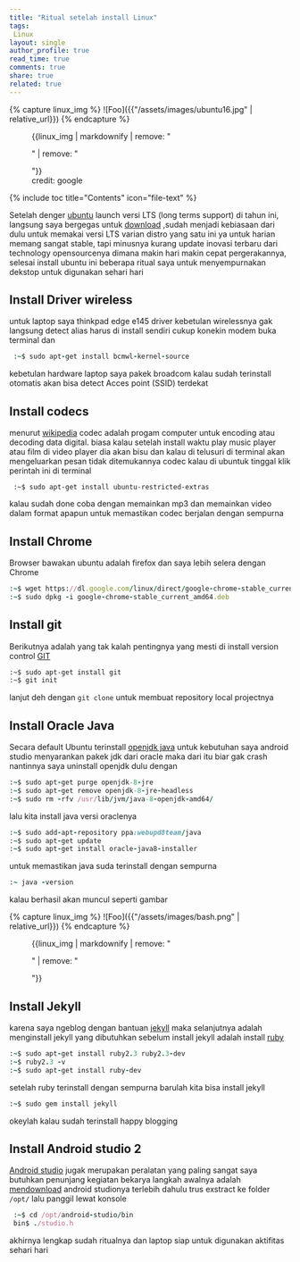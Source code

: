 ```yaml
---
title: "Ritual setelah install Linux"
tags:
 Linux
layout: single
author_profile: true
read_time: true
comments: true
share: true
related: true
---
```



{% capture linux_img %}
![Foo]({{"/assets/images/ubuntu16.jpg" | relative_url}})
{% endcapture %}
<figure>
    {{linux_img | markdownify | remove: "<p>" | remove: "</p>"}}
    <figcaption>credit: google</figcaption>
</figure>

 {% include toc title="Contents" icon="file-text" %}

 Setelah denger [ubuntu](http://www.ubuntu.com) launch versi LTS 
 (long terms support) di tahun ini, langsung saya bergegas
 untuk [download](http://www.ubuntu.com/download) ,sudah menjadi kebiasaan dari dulu untuk memakai versi LTS varian distro yang satu ini ya untuk harian memang sangat stable, tapi minusnya kurang update
 inovasi terbaru dari technology opensourcenya dimana makin hari makin cepat pergerakannya, selesai install ubuntu ini beberapa ritual saya untuk menyempurnakan dekstop untuk digunakan sehari hari
 
 
## Install Driver wireless
 untuk laptop saya thinkpad edge e145 driver kebetulan wirelessnya gak langsung
 detect alias harus di install sendiri cukup konekin modem buka terminal dan

```ruby
 :~$ sudo apt-get install bcmwl-kernel-source
```
 kebetulan hardware laptop saya pakek broadcom kalau sudah terinstall otomatis akan bisa detect Acces point (SSID) terdekat 
 
## Install codecs
 menurut [wikipedia](https://en.wikipedia.org/wiki/Codec) codec adalah progam
 computer untuk encoding atau decoding data digital. biasa kalau setelah install waktu play music player atau film di video player dia akan bisu dan kalau di telusuri di terminal akan mengeluarkan pesan tidak ditemukannya codec 
 kalau di ubuntuk tinggal klik perintah ini di terminal
 
```
 :~$ sudo apt-get install ubuntu-restricted-extras
```
  kalau sudah done coba dengan memainkan mp3 dan memainkan video dalam format apapun untuk memastikan codec berjalan dengan sempurna
  
## Install Chrome
 Browser bawakan ubuntu adalah firefox dan saya lebih selera dengan Chrome 

```ruby
:~$ wget https://dl.google.com/linux/direct/google-chrome-stable_current_amd64.deb
:~$ sudo dpkg -i google-chrome-stable_current_amd64.deb
```

## Install git
 Berikutnya adalah yang tak kalah pentingnya yang mesti di install version control [GIT](https://en.wikipedia.org/wiki/Git_%28software%29) 

```html
:~$ sudo apt-get install git 
:~$ git init
``` 
lanjut deh dengan `git clone` untuk membuat repository local projectnya

## Install Oracle Java
 Secara default Ubuntu terinstall [openjdk java](https://en.wikipedia.org/wiki/OpenJDK) untuk kebutuhan saya android studio menyarankan pakek jdk dari oracle
 maka dari itu biar gak crash nantinnya saya uninstall openjdk dulu dengan

```ruby
:~$ sudo apt-get purge openjdk-8-jre
:~$ sudo apt-get remove openjdk-8-jre-headless
:~$ sudo rm -rfv /usr/lib/jvm/java-8-openjdk-amd64/
```
 lalu kita install java versi oraclenya

```ruby
:~$ sudo add-apt-repository ppa:webupd8team/java
:~$ sudo apt-get update
:~$ sudo apt-get install oracle-java8-installer
```
untuk memastikan java suda terinstall dengan sempurna

```ruby
:~ java -version
```
kalau berhasil akan muncul seperti gambar

{% capture linux_img %}
![Foo]({{"/assets/images/bash.png" | relative_url}})
{% endcapture %}
<figure>
    {{linux_img | markdownify | remove: "<p>" | remove: "</p>"}}
    <figcaption></figcaption>
</figure>

## Install Jekyll

karena saya ngeblog dengan bantuan [jekyll](https://jekyllrb.com/) maka selanjutnya adalah menginstall jekyll yang dibutuhkan sebelum install jekyll adalah install [ruby](https://en.wikipedia.org/wiki/Ruby_%28programming_language%29) 

```ruby
:~$ sudo apt-get install ruby2.3 ruby2.3-dev
:~$ ruby2.3 -v
:~$ sudo apt-get install ruby-dev
```
setelah ruby terinstall dengan sempurna barulah kita bisa install jekyll

```ruby
:~$ sudo gem install jekyll
```
okeylah kalau sudah terinstall happy blogging

## Install Android studio 2
 [Android studio](http://developer.android.com/tools/studio/index.html) jugak merupakan peralatan yang paling sangat saya butuhkan penunjang kegiatan bekarya langkah awalnya adalah [mendownload](http://developer.android.com/sdk/index.html) android studionya terlebih dahulu trus exstract ke folder `/opt/` lalu panggil lewat konsole
 
```ruby
 :~$ cd /opt/android-studio/bin
 bin$ ./studio.h
```

akhirnya lengkap sudah ritualnya dan laptop siap untuk digunakan aktifitas sehari hari 